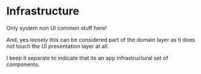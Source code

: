 # Infrastructure

Only system non UI common stuff here!

And, yes loosely this can be considered part of the domain layer as ti does not touch the UI presentation layer at all.

I keep it separate to indicate that its an app infrastructural set of components.